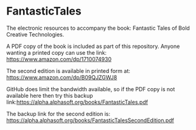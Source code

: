 # FantasticTales
The electronic resources to accompany the book: Fantastic Tales of Bold Creative Technologies.

A PDF copy of the book is included as part of this repository. Anyone wanting a printed copy can use the link: https://www.amazon.com/dp/1710074930

The second edition is available in printed form at: https://www.amazon.com/dp/B09QJZGWJ8

GitHub does limit the bandwidth available, so if the PDF copy is not available here then try this backup link:https://alpha.alphasoft.org/books/FantasticTales.pdf

The backup link for the second edition is: https://alpha.alphasoft.org/books/FantasticTalesSecondEdition.pdf
